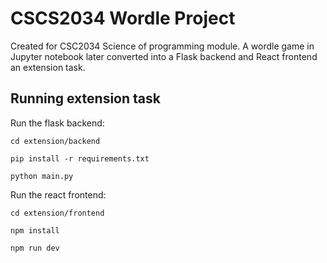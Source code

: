 # CSCS2034 Wordle Project
Created for CSC2034 Science of programming module. A wordle game in Jupyter notebook later converted into a Flask backend and React frontend an extension task.

## Running extension task

Run the flask backend:
```
cd extension/backend
```
```
pip install -r requirements.txt
```
``` 
python main.py
```
  
Run the react frontend:
```
cd extension/frontend
```
```
npm install
```
```
npm run dev
```

 
